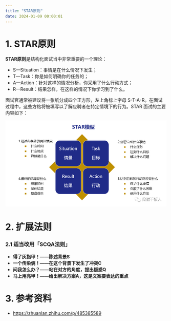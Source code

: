 ```yaml
---
title: "STAR原则"
date: 2024-01-09 00:00:01
---
```


# 1. STAR原则

**STAR原则**是结构化面试当中非常重要的一个理论：

- S—Situation：事情是在什么情况下发生；
- T—Task：你是如何明确你的任务的；
- A—Action：针对这样的情况分析，你采用了什么行动方式；
- R—Result：结果怎样，在这样的情况下你学习到了什么。

<!-- more -->

面试官通常被建议将一张纸分成四个正方形，左上角标上字母 S-T-A-R。在面试过程中，这些方格将被填写以了解应聘者在特定情境下的行为。STAR 面试的主要内容如下：

![STAR法则在数据产品经理求职面试中的应用](./STAR%E5%8E%9F%E5%88%99/jPCEWZ7Bq8cUvD6KBHxk.png)

# 2. 扩展法则

### 2.1 适当改用「SCQA法则」

- **得了灰指甲！——陈述背景S**
- **一个传染俩！——在这个背景下发生了冲突C**
- **问我怎么办？——站在对方的角度，提出疑惑Q**
- **马上用亮甲！——给出解决方案A，这是文案要表达的重点**



# 3. 参考资料

+ https://zhuanlan.zhihu.com/p/485385589